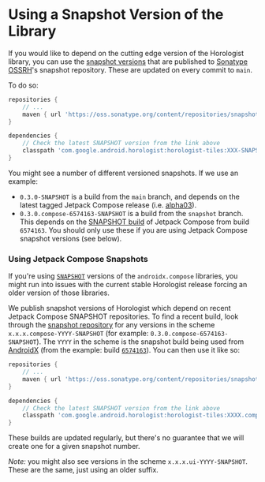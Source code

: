 # Using a Snapshot Version of the Library

If you would like to depend on the cutting edge version of the Horologist
library, you can use the [snapshot versions][snap] that are published to
[Sonatype OSSRH](https://central.sonatype.org/)'s snapshot repository. These are updated on every commit to `main`.

To do so:

```groovy
repositories {
    // ...
    maven { url 'https://oss.sonatype.org/content/repositories/snapshots' }
}

dependencies {
    // Check the latest SNAPSHOT version from the link above
    classpath 'com.google.android.horologist:horologist-tiles:XXX-SNAPSHOT'
}
```

You might see a number of different versioned snapshots. If we use an example:

* `0.3.0-SNAPSHOT` is a build from the `main` branch, and depends on the latest tagged Jetpack Compose release (i.e. [alpha03](https://developer.android.com/jetpack/androidx/releases/compose#1.0.0-alpha03)).
* `0.3.0.compose-6574163-SNAPSHOT` is a build from the `snapshot` branch. This depends on the [SNAPSHOT build](https://androidx.dev) of Jetpack Compose from build `6574163`. You should only use these if you are using Jetpack Compose snapshot versions (see below).

### Using Jetpack Compose Snapshots

If you're using [`SNAPSHOT`](https://androidx.dev) versions of the `androidx.compose` libraries, you might run into issues with the current stable Horologist release forcing an older version of those libraries.

We publish snapshot versions of Horologist which depend on recent Jetpack Compose SNAPSHOT repositories. To find a recent build, look through the [snapshot repository][snap] for any versions in the scheme `x.x.x.compose-YYYY-SNAPSHOT` (for example: `0.3.0.compose-6574163-SNAPSHOT`). The `YYYY` in the scheme is the snapshot build being used from [AndroidX](https://androidx.dev) (from the example: build [`6574163`](https://androidx.dev/snapshots/builds/6574163/artifacts)). You can then use it like so:


``` groovy
repositories {
    // ...
    maven { url 'https://oss.sonatype.org/content/repositories/snapshots' }
}

dependencies {
    // Check the latest SNAPSHOT version from the link above
    classpath 'com.google.android.horologist:horologist-tiles:XXXX.compose-YYYYY-SNAPSHOT'
}
```

These builds are updated regularly, but there's no guarantee that we will create one for a given snapshot number.

*Note:* you might also see versions in the scheme `x.x.x.ui-YYYY-SNAPSHOT`. These are the same, just using an older suffix.


 [snap]: https://oss.sonatype.org/content/repositories/snapshots/com/google/horologist/
